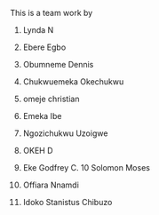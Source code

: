 This is a team work by

1. Lynda N

2. Ebere Egbo

3. Obumneme Dennis
2. Chukwuemeka Okechukwu

5. omeje christian
6. Emeka Ibe
7. Ngozichukwu Uzoigwe

8. OKEH D
9. Eke Godfrey C.
10 Solomon Moses
11. Offiara Nnamdi
12. Idoko Stanistus Chibuzo

